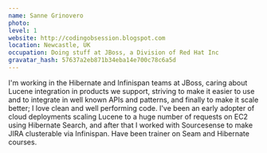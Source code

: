 ```yaml
---
name: Sanne Grinovero
photo:
level: 1
website: http://codingobsession.blogspot.com
location: Newcastle, UK
occupation: Doing stuff at JBoss, a Division of Red Hat Inc
gravatar_hash: 57637a2eb871b34eba14e700c78c6a5d
---
```

I'm working in the Hibernate and Infinispan teams at JBoss, caring about Lucene
integration in products we support, striving to make it easier to use and to
integrate in well known APIs and patterns, and finally to make it scale better;
I love clean and well performing code.
I've been an early adopter of cloud deployments scaling Lucene to a huge number
of requests on EC2 using Hibernate Search, and after that I worked with
Sourcesense to make JIRA clusterable via Infinispan. Have been trainer on Seam
and Hibernate courses.
